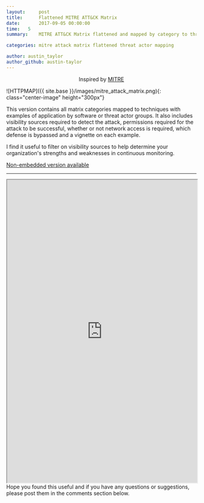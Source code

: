 ```yaml
---
layout:     post
title:      Flattened MITRE ATT&CK Matrix
date:       2017-09-05 00:00:00
time:   5
summary:    MITRE ATT&CK Matrix flattened and mapped by category to threat actor groups and software examples of each attack.

categories: mitre attack matrix flattened threat actor mapping

author: austin_taylor
author_github: austin-taylor
---
```


<center>Inspired by <a href="https://attack.mitre.org/wiki/ATT%26CK_Matrix">MITRE</a></center>

![HTTPMAP]({{ site.base }}/images/mitre_attack_matrix.png){: class="center-image" height="300px"}

This version contains all matrix categories mapped to techniques with examples of application by software or threat actor groups. It also includes visibility sources required to detect the attack, permissions required for the attack to be successful, whether or not network access is required, which defense is bypassed and a vignette on each example.

I find it useful to filter on visibility sources to help determine your organization's strengths and weaknesses in continuous monitoring.

<a href="https://docs.google.com/spreadsheets/d/1ljXt_ct2J7TuQ45KtvGppHwZUVF7lNxiaAKII6frhOs/edit?usp=sharing">Non-embedded version available</a> 

<hr>
<iframe src="https://docs.google.com/spreadsheets/d/e/2PACX-1vSzc2z9ZGpr5rnsFdBlqwG0pKyziZrWmNOPfNHjrFpY3twcyueciWelTMmQETSf8IFcOXvkXYBcyd4W/pubhtml?embedded=true" width="100%" height="800"></iframe>

<br>
Hope you found this useful and if you have any questions or suggestions, please post them in the comments section below.